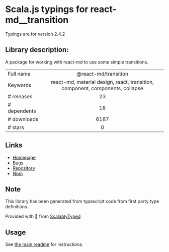 
# Scala.js typings for react-md__transition

Typings are for version 2.4.2

## Library description:
A package for working with react-md to use some simple transitions.

|                    |                 |
| ------------------ | :-------------: |
| Full name          | @react-md/transition |
| Keywords           | react-md, material design, react, transition, component, components, collapse |
| # releases         | 23 |
| # dependents       | 18 |
| # downloads        | 6167 |
| # stars            | 0 |

## Links
- [Homepage](https://react-md.dev/packages/transition/demos)
- [Bugs](https://github.com/mlaursen/react-md/issues)
- [Repository](https://github.com/mlaursen/react-md)
- [Npm](https://www.npmjs.com/package/%40react-md%2Ftransition)
    


## Note
This library has been generated from typescript code from first party type definitions.

Provided with :purple_heart: from [ScalablyTyped](https://github.com/oyvindberg/ScalablyTyped)

## Usage
See [the main readme](../../readme.md) for instructions.


